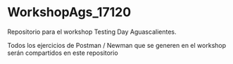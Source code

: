 # WorkshopAgs_17120
Repositorio para el workshop Testing Day Aguascalientes. 

Todos los ejercicios de Postman / Newman que se generen en el workshop serán compartidos en este repositorio
